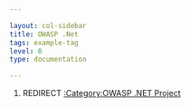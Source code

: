 ```yaml
---

layout: col-sidebar
title: OWASP .Net
tags: example-tag
level: 0
type: documentation

---
```

1.  REDIRECT [:Category:OWASP .NET
    Project](:Category:OWASP_.NET_Project "wikilink")
